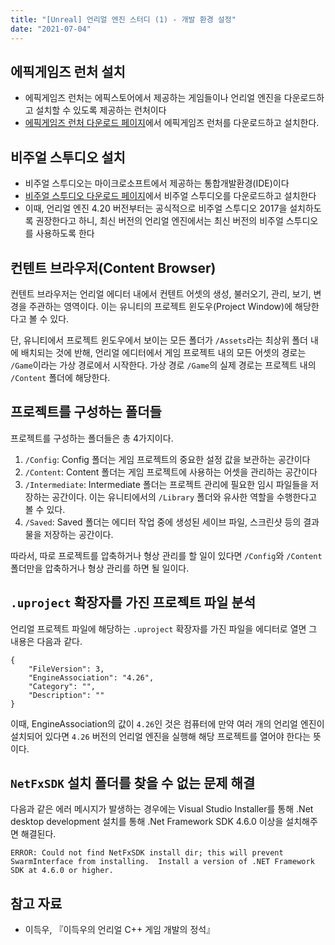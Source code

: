 ```yaml
---
title: "[Unreal] 언리얼 엔진 스터디 (1) - 개발 환경 설정"
date: "2021-07-04"
---
```


[언리얼 엔진의 공식 홈페이지]: https://www.unrealengine.com/
[에픽게임즈 런처 다운로드 페이지]: https://www.unrealengine.com/en-US/download
[비주얼 스투디오 다운로드 페이지]: https://visualstudio.microsoft.com/downloads/

## 에픽게임즈 런처 설치

- 에픽게임즈 런처는 에픽스토어에서 제공하는 게임들이나 언리얼 엔진을 다운로드하고 설치할 수 있도록 제공하는 런처이다
- [에픽게임즈 런처 다운로드 페이지]에서 에픽게임즈 런처를 다운로드하고 설치한다.

## 비주얼 스투디오 설치

- 비주얼 스투디오는 마이크로소프트에서 제공하는 통합개발환경(IDE)이다
- [비주얼 스투디오 다운로드 페이지]에서 비주얼 스투디오를 다운로드하고 설치한다
- 이때, 언리얼 엔진 4.20 버전부터는 공식적으로 비주얼 스투디오 2017을 설치하도록 권장한다고 하니, 최신 버전의 언리얼 엔진에서는 최신 버전의 비주얼 스투디오를 사용하도록 한다

## 컨텐트 브라우저(Content Browser)

컨텐트 브라우저는 언리얼 에디터 내에서 컨텐트 어셋의 생성, 불러오기, 관리, 보기, 변경을 주관하는 영역이다. 이는 유니티의 프로젝트 윈도우(Project Window)에 해당한다고 볼 수 있다.

단, 유니티에서 프로젝트 윈도우에서 보이는 모든 폴더가 `/Assets`라는 최상위 폴더 내에 배치되는 것에 반해, 언리얼 에디터에서 게임 프로젝트 내의 모든 어셋의 경로는 `/Game`이라는 가상 경로에서 시작한다. 가상 경로 `/Game`의 실제 경로는 프로젝트 내의 `/Content` 폴더에 해당한다.

## 프로젝트를 구성하는 폴더들

프로젝트를 구성하는 폴더들은 총 4가지이다.

1. `/Config`: Config 폴더는 게임 프로젝트의 중요한 설정 값을 보관하는 공간이다
2. `/Content`: Content 폴더는 게임 프로젝트에 사용하는 어셋을 관리하는 공간이다
3. `/Intermediate`: Intermediate 폴더는 프로젝트 관리에 필요한 임시 파일들을 저장하는 공간이다. 이는 유니티에서의 `/Library` 폴더와 유사한 역할을 수행한다고 볼 수 있다.
4. `/Saved`: Saved 폴더는 에디터 작업 중에 생성된 세이브 파일, 스크린샷 등의 결과물을 저장하는 공간이다.

따라서, 따로 프로젝트를 압축하거나 형상 관리를 할 일이 있다면 `/Config`와 `/Content` 폴더만을 압축하거나 형상 관리를 하면 될 일이다.

## `.uproject` 확장자를 가진 프로젝트 파일 분석

언리얼 프로젝트 파일에 해당하는 `.uproject` 확장자를 가진 파일을 에디터로 열면 그 내용은 다음과 같다.

```
{
	"FileVersion": 3,
	"EngineAssociation": "4.26",
	"Category": "",
	"Description": ""
}
```

이때, EngineAssociation의 값이 `4.26`인 것은 컴퓨터에 만약 여러 개의 언리얼 엔진이 설치되어 있다면 `4.26` 버전의 언리얼 엔진을 실행해 해당 프로젝트를 열어야 한다는 뜻이다.

## `NetFxSDK` 설치 폴더를 찾을 수 없는 문제 해결

다음과 같은 에러 메시지가 발생하는 경우에는 Visual Studio Installer를 통해 .Net desktop development 설치를 통해 .Net Framework SDK 4.6.0 이상을 설치해주면 해결된다.

```
ERROR: Could not find NetFxSDK install dir; this will prevent SwarmInterface from installing.  Install a version of .NET Framework SDK at 4.6.0 or higher.
```

## 참고 자료

- 이득우, 『이득우의 언리얼 C++ 게임 개발의 정석』

